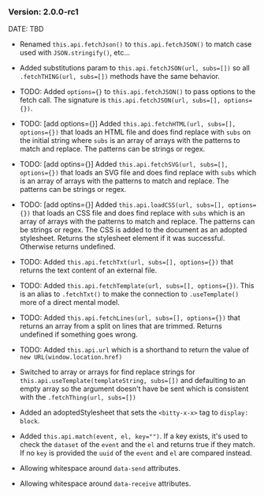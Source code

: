 ### Version: 2.0.0-rc1

DATE: TBD

- Renamed `this.api.fetchJson()` to 
`this.api.fetchJSON()` to match case used
with `JSON.stringify()`, etc...

- Added substitutions param to 
`this.api.fetchJSON(url, subs=[])` so
all `.fetchTHING(url, subs=[])` methods
have the same behavior. 

- TODO: Added `options={}` to 
`this.api.fetchJSON()` to pass options to
the fetch call. The signature is
`this.api.fetchJSON(url, subs=[], options={})`.

- TODO: [add options={}] 
Added `this.api.fetchHTML(url, subs=[], options={})`
that loads an HTML file and does find
replace with `subs` on the initial string 
where `subs` is an array
of arrays with the patterns to match and
replace. The patterns can be strings or regex. 

- TODO: [add optins={}] 
Added `this.api.fetchSVG(url, subs=[], options={})`
that loads an SVG file and does find
replace with `subs` which is an array
of arrays with the patterns to match and
replace. The patterns can be strings or regex. 

- TODO: [add optins={}] 
Added `this.api.loadCSS(url, subs=[], options={})`
that loads an CSS file and does find
replace with `subs` which is an array
of arrays with the patterns to match and
replace. The patterns can be strings or regex. 
The CSS is added to the document as an adopted
stylesheet. Returns the stylesheet element
if it was successful. Otherwise returns undefined. 

- TODO: Added 
`this.api.fetchTxt(url, subs=[], options={})`
that returns the text content of an external file.

- TODO: Added 
`this.api.fetchTemplate(url, subs=[], options={})`.
This is an alias to `.fetchTxt()` to make
the connection to `.useTemplate()` more of
a direct mental model. 

- TODO: Added 
`this.api.fetchLines(url, subs=[], options={})`
that returns an array from a split 
on lines that are trimmed. Returns undefined
if something goes wrong.

- TODO: Added `this.api.url` which is a 
shorthand to return the value of 
`new URL(window.location.href)`

- Switched to array or arrays for find
replace strings for `this.api.useTemplate(templateString, subs=[])`
and defaulting to an empty array so the
argument doesn't have be sent which
is consistent with the `.fetchThing(url, subs=[])`

- Added an adoptedStylesheet that sets
the `<bitty-x-x>` tag to `display: block`. 

- Added `this.api.match(event, el, key="")`. 
If a key exists, it's used to check the 
`dataset` of the `event` and the `el`
and returns true if they match. If no
`key` is provided the `uuid` of the `event`
and `el` are compared instead. 

- Allowing whitespace around `data-send` 
attributes. 

- Allowing whitespace around `data-receive`
attributes.


